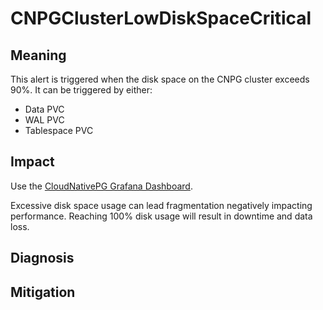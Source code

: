 CNPGClusterLowDiskSpaceCritical
===============================

Meaning
-------

This alert is triggered when the disk space on the CNPG cluster exceeds 90%. It can be triggered by either:

* Data PVC
* WAL PVC
* Tablespace PVC

Impact
------

Use the [CloudNativePG Grafana Dashboard](https://grafana.com/grafana/dashboards/20417-cloudnativepg/).

Excessive disk space usage can lead fragmentation negatively impacting performance. Reaching 100% disk usage will result
in downtime and data loss.

Diagnosis
---------

Mitigation
----------
